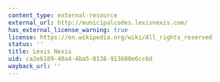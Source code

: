 ```yaml
---
content_type: external-resource
external_url: http://municipalcodes.lexisnexis.com/
has_external_license_warning: true
license: https://en.wikipedia.org/wiki/All_rights_reserved
status: ''
title: Lexis Nexis
uid: ca2e6189-48a4-4ba5-8138-913600e6cc6d
wayback_url: ''
---
```

